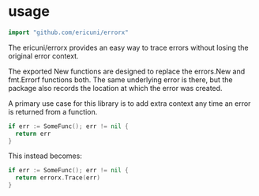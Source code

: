 # usage
```go
import "github.com/ericuni/errorx"
```

The ericuni/errorx provides an easy way to trace errors without losing the original error context.

The exported New functions are designed to replace the errors.New and fmt.Errorf functions both. The same underlying
error is there, but the package also records the location at which the error was created.

A primary use case for this library is to add extra context any time an error is returned from a function.
```go
if err := SomeFunc(); err != nil {
  return err
}
```
This instead becomes:
```go
if err := SomeFunc(); err != nil {
  return errorx.Trace(err)
}
```

